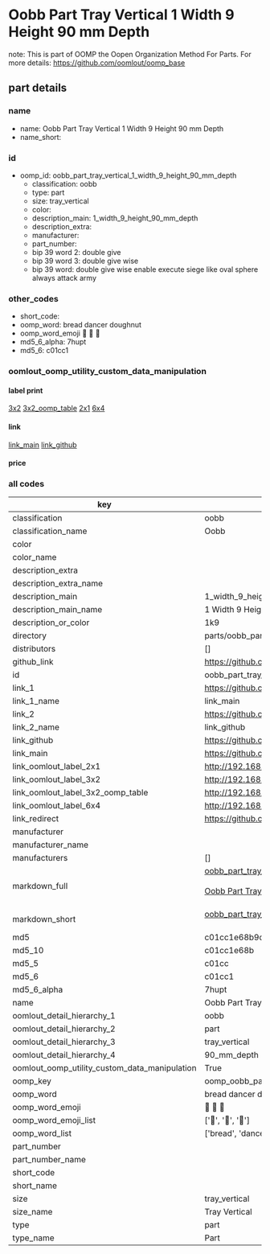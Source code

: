 # Oobb Part Tray Vertical 1 Width 9 Height 90 mm Depth  

note: This is part of OOMP the Oopen Organization Method For Parts. For more details: https://github.com/oomlout/oomp_base

##  part details
  







### name
* name: Oobb Part Tray Vertical 1 Width 9 Height 90 mm Depth
* name_short: 
### id
* oomp_id: oobb_part_tray_vertical_1_width_9_height_90_mm_depth
  * classification: oobb
  * type: part
  * size: tray_vertical
  * color: 
  * description_main: 1_width_9_height_90_mm_depth
  * description_extra: 
  * manufacturer: 
  * part_number: 
  * bip 39 word 2: double give
  * bip 39 word 3: double give wise
  * bip 39 word: double give wise enable execute siege like oval sphere always attack army

### other_codes
* short_code: 
* oomp_word: bread dancer doughnut
* oomp_word_emoji :bread: :dancer: :doughnut:
* md5_6_alpha: 7hupt
* md5_6: c01cc1






### oomlout_oomp_utility_custom_data_manipulation
#### label print
[3x2](http://192.168.1.245:1112/?label=oomp%207hupt)
[3x2_oomp_table](http://192.168.1.108:1112/?label=oomp%207hupt)
[2x1](http://192.168.1.242:1112/?label=oomp%207hupt)
[6x4](http://192.168.1.55:1112/?label=oomp%207hupt)    

#### link

[link_main](https://github.com/oomlout/oomlout_oomp_version_1_messy/tree/main/parts/oobb_part_tray_vertical_1_width_9_height_90_mm_depth) [link_github](https://github.com/oomlout/oomlout_oomp_version_1_messy/tree/main/parts/oobb_part_tray_vertical_1_width_9_height_90_mm_depth)                             

#### price







### all codes 
| key | value |  
| --- | --- |  
| classification | oobb |  
| classification_name | Oobb |  
| color |  |  
| color_name |  |  
| description_extra |  |  
| description_extra_name |  |  
| description_main | 1_width_9_height_90_mm_depth |  
| description_main_name | 1 Width 9 Height 90 mm Depth |  
| description_or_color | 1k9 |  
| directory | parts/oobb_part_tray_vertical_1_width_9_height_90_mm_depth |  
| distributors | [] |  
| github_link | https://github.com/oomlout/oomlout_oomp_part_src/tree/main/parts/oobb_part_tray_vertical_1_width_9_height_90_mm_depth |  
| id | oobb_part_tray_vertical_1_width_9_height_90_mm_depth |  
| link_1 | https://github.com/oomlout/oomlout_oomp_version_1_messy/tree/main/parts/oobb_part_tray_vertical_1_width_9_height_90_mm_depth |  
| link_1_name | link_main |  
| link_2 | https://github.com/oomlout/oomlout_oomp_version_1_messy/tree/main/parts/oobb_part_tray_vertical_1_width_9_height_90_mm_depth |  
| link_2_name | link_github |  
| link_github | https://github.com/oomlout/oomlout_oomp_version_1_messy/tree/main/parts/oobb_part_tray_vertical_1_width_9_height_90_mm_depth |  
| link_main | https://github.com/oomlout/oomlout_oomp_version_1_messy/tree/main/parts/oobb_part_tray_vertical_1_width_9_height_90_mm_depth |  
| link_oomlout_label_2x1 | http://192.168.1.242:1112/?label=oomp%207hupt |  
| link_oomlout_label_3x2 | http://192.168.1.245:1112/?label=oomp%207hupt |  
| link_oomlout_label_3x2_oomp_table | http://192.168.1.108:1112/?label=oomp%207hupt |  
| link_oomlout_label_6x4 | http://192.168.1.55:1112/?label=oomp%207hupt |  
| link_redirect | https://github.com/oomlout/oomlout_oomp_version_1_messy/tree/main/parts/oobb_part_tray_vertical_1_width_9_height_90_mm_depth |  
| manufacturer |  |  
| manufacturer_name |  |  
| manufacturers | [] |  
| markdown_full | [oobb_part_tray_vertical_1_width_9_height_90_mm_depth](none)<br>[](none)<br>[Oobb Part Tray Vertical 1 Width 9 Height 90 Mm Depth](none)<br><br> |  
| markdown_short | [oobb_part_tray_vertical_1_width_9_height_90_mm_depth](none)<br><br> |  
| md5 | c01cc1e68b9db03720279495f8d89a0d |  
| md5_10 | c01cc1e68b |  
| md5_5 | c01cc |  
| md5_6 | c01cc1 |  
| md5_6_alpha | 7hupt |  
| name | Oobb Part Tray Vertical 1 Width 9 Height 90 mm Depth |  
| oomlout_detail_hierarchy_1 | oobb |  
| oomlout_detail_hierarchy_2 | part |  
| oomlout_detail_hierarchy_3 | tray_vertical |  
| oomlout_detail_hierarchy_4 | 90_mm_depth |  
| oomlout_oomp_utility_custom_data_manipulation | True |  
| oomp_key | oomp_oobb_part_tray_vertical_1_width_9_height_90_mm_depth |  
| oomp_word | bread dancer doughnut |  
| oomp_word_emoji | :bread: :dancer: :doughnut: |  
| oomp_word_emoji_list | [':bread:', ':dancer:', ':doughnut:'] |  
| oomp_word_list | ['bread', 'dancer', 'doughnut'] |  
| part_number |  |  
| part_number_name |  |  
| short_code |  |  
| short_name |  |  
| size | tray_vertical |  
| size_name | Tray Vertical |  
| type | part |  
| type_name | Part |  
